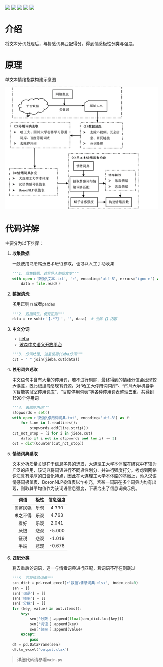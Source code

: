 <a href="https://www.python.org/downloads/"><img  src="https://img.shields.io/badge/python-3.6%2B-brightgreen"></a>
<a href="https://github.com/fxsjy/jieba"><img src="https://img.shields.io/badge/jieba-0.42.1-blue"></a>
<a href="https://github.com/pandas-dev/pandas"><img src="https://img.shields.io/badge/pandas-1.0.1-yellow"></a>
<a href="https://pypi.org/project/wordcloud/"><img src="https://img.shields.io/badge/wordcloud-1.6.0-blue"></a>
<a href="https://github.com/matplotlib/matplotlib"><img src="https://img.shields.io/badge/matplotlib-3.1.3-blue"></a>

# 介绍

将文本分词处理后，与情感词典匹配得分，得到情感极性分类与强度。

# 原理

单文本情绪指数构建示意图

<div align=center><img src= "https://raw.githubusercontent.com/lei940324/picture/master/typora202004/13/154213-136410.png" width="750"></div>

# 代码详解

主要分为以下步骤：

1. **收集数据**

   一般使用网络爬虫技术进行抓取，也可以人工手动收集

   ```python
   """1. 收集数据，这里导入初始文本"""
   with open(r'数据\文本.txt', 'r', encoding='utf-8', errors="ignore") as file:
       data = file.read()
   ```

   

2. **数据清洗**

   多用正则`re`或者`pandas`

   ```python
   """2. 数据清洗，使用正则"""
   data = re.sub(r'【.*?】', '', data)  # 去除【】内容
   ```

   

3. **中文分词**

   * [jieba](https://github.com/fxsjy/jieba)
   * [玻森中文语义开放平台](https://bosonnlp.com/)

   ```python
   """3. 分词处理, 这里使用jieba分词"""
   cut = " ".join(jieba.cut(data))
   ```

   

4. **停用词典选取**

   中文语句中含有大量的停用词，若不进行剔除，最终得到的情绪分值会出现较大误差，因此根据网络现有资源，对“哈工大停用词词库”、“四川大学机器学习智能实验室停用词库”、“百度停用词表”等各种停用词表整理去重，共得到1598个停用词

   ```python
   """4. 去除停用词"""
   stopwords = set()
   with open(r'数据\停用词词典.txt', encoding='utf-8') as f:
       for line in f.readlines():
           stopwords.add(line.strip())
   cut_not_stop = [i for i in jieba.cut(
       data) if i not in stopwords and len(i) >= 2]
   out = dict(Counter(cut_not_stop))
   ```

   

5. **情绪词典选取**

   文本分析质量关键在于信息字典的选取，大连理工大学本体库在研究中有较为广泛的应用，该词典将词语进行不同极性划分，并进行强度打分。考虑到网络词汇具有浓厚的口语化特点，因此在大连理工大学本体库的基础上，添入汉语情感词极值表、BosonNLP极值表以作补充，若某一词语在多个词典内均有出现，则取其平均值作为该词语信息强度，下表给出了信息词典示例。

   |   词语   | 极性 | **信息强度** |
   | :------: | :--: | :----------: |
   | 国富民强 | 乐观 |    4.330     |
   | 求之不得 | 乐观 |    4.763     |
   |   看好   | 乐观 |    2.041     |
   |   厌恨   | 悲观 |    -5.000    |
   |   征税   | 悲观 |    -1.019    |
   |   争端   | 悲观 |    -0.678    |

6. **匹配分类**

   将去重后的词语，逐一与情绪词典进行匹配，若词语不存在则跳过

   ```python
   """6. 匹配情感词典"""
   sen_dict = pd.read_excel(r'数据\情感词典.xlsx', index_col=0)
   sen = {}
   sen['词语'] = []
   sen['频率'] = []
   sen['分数'] = []
   for (key, value) in out.items():
       try:
           sen['分数'].append(float(sen_dict.loc[key]))
           sen['词语'].append(key)
           sen['频率'].append(value)
       except:
           pass
   df = pd.DataFrame(sen)
   df.to_excel('output.xlsx')
   ```

> 详细代码请参看`main.py`